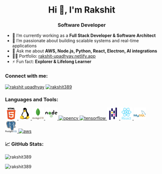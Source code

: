 <h1 align="center">Hi 👋, I'm Rakshit</h1>
<h3 align="center">Software Developer</h3>

- 🔭 I’m currently working as a **Full Stack Developer & Software Architect**
- 🌱 I’m passionate about building scalable systems and real-time applications
- 💬 Ask me about **AWS, Node.js, Python, React, Electron, AI integrations**
- 👨‍💻 Portfolio: [rakshit-upadhyay.netlify.app](https://rakshit-upadhyay.netlify.app/)
- ⚡ Fun fact: **Explorer & Lifelong Learner**

<h3 align="left">Connect with me:</h3>
<p align="left">
<a href="https://www.linkedin.com/in/rakshit-upadhyay-9a03731b1/" target="blank"><img align="center" src="https://raw.githubusercontent.com/rahuldkjain/github-profile-readme-generator/master/src/images/icons/Social/linked-in-alt.svg" alt="rakshit upadhyay" height="30" width="40" /></a>
<a href="https://github.com/rakshit389" target="blank"><img align="center" src="https://cdn.jsdelivr.net/npm/simple-icons@3.0.1/icons/github.svg" alt="rakshit389" height="30" width="40" /></a>
</p>

<h3 align="left">Languages and Tools:</h3>
<p align="left"> 
  <a href="https://www.w3.org/html/" target="_blank" rel="noreferrer">
    <img src="https://raw.githubusercontent.com/devicons/devicon/master/icons/html5/html5-original-wordmark.svg" alt="html5" width="40" height="40"/>
  </a> 
  <a href="https://www.linux.org/" target="_blank" rel="noreferrer">
    <img src="https://raw.githubusercontent.com/devicons/devicon/master/icons/linux/linux-original.svg" alt="linux" width="40" height="40"/>
  </a> 
  <a href="https://www.mongodb.com/" target="_blank" rel="noreferrer">
    <img src="https://raw.githubusercontent.com/devicons/devicon/master/icons/mongodb/mongodb-original-wordmark.svg" alt="mongodb" width="40" height="40"/>
  </a> 
  <a href="https://nodejs.org" target="_blank" rel="noreferrer">
    <img src="https://raw.githubusercontent.com/devicons/devicon/master/icons/nodejs/nodejs-original-wordmark.svg" alt="nodejs" width="40" height="40"/>
  </a> 
  <a href="https://opencv.org/" target="_blank" rel="noreferrer">
    <img src="https://www.vectorlogo.zone/logos/opencv/opencv-icon.svg" alt="opencv" width="40" height="40"/>
  </a> 
  <a href="https://www.tensorflow.org" target="_blank" rel="noreferrer">
    <img src="https://www.vectorlogo.zone/logos/tensorflow/tensorflow-icon.svg" alt="tensorflow" width="40" height="40"/>
  </a>
  <a href="https://pandas.pydata.org/" target="_blank" rel="noreferrer">
    <img src="https://raw.githubusercontent.com/devicons/devicon/master/icons/pandas/pandas-original.svg" alt="pandas" width="40" height="40"/>
  </a> 
  <a href="https://reactjs.org/" target="_blank" rel="noreferrer">
    <img src="https://raw.githubusercontent.com/devicons/devicon/master/icons/react/react-original-wordmark.svg" alt="react" width="40" height="40"/>
  </a>
  <a href="https://www.mysql.com/" target="_blank" rel="noreferrer">
    <img src="https://raw.githubusercontent.com/devicons/devicon/master/icons/mysql/mysql-original-wordmark.svg" alt="mysql" width="40" height="40"/>
  </a>
  <a href="https://www.postgresql.org/" target="_blank" rel="noreferrer">
    <img src="https://raw.githubusercontent.com/devicons/devicon/master/icons/postgresql/postgresql-original-wordmark.svg" alt="postgresql" width="40" height="40"/>
  </a>
  <a href="https://aws.amazon.com/" target="_blank" rel="noreferrer">
    <img src="https://www.vectorlogo.zone/logos/amazon_aws/amazon_aws-icon.svg" alt="aws" width="40" height="40"/>
  </a>
</p>

<h3 align="left">📈 GitHub Stats:</h3>
<p align="left">
  <img align="center" src="https://github-readme-stats.vercel.app/api?username=rakshit389&show_icons=true&locale=en" alt="rakshit389" />
</p>
<p align="left">
  <img align="center" src="https://github-readme-streak-stats.herokuapp.com/?user=rakshit389&" alt="rakshit389" />
</p>
